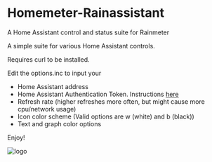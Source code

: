 # Homemeter-Rainassistant
A Home Assistant control and status suite for Rainmeter

A simple suite for various Home Assistant controls.

Requires curl to be installed.

Edit the options.inc to input your 
* Home Assistant address
* Home Assistant Authentication Token. Instructions [here](https://www.home-assistant.io/docs/authentication/)
* Refresh rate (higher refreshes more often, but might cause more cpu/network usage)
* Icon color scheme (Valid options are w (white) and b (black))
* Text and graph color options


Enjoy!


![logo](https://avatars0.githubusercontent.com/u/70672161?s=400&u=4ca4991047f8a8cad1ca38c563594bc9334ef9f3&v=4)
